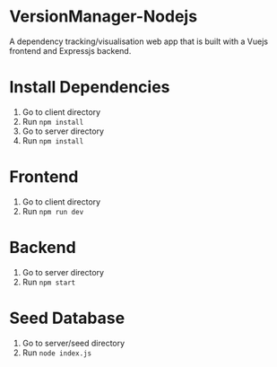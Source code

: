 # VersionManager-Nodejs
A dependency tracking/visualisation web app that is built with a Vuejs frontend and Expressjs backend.

# Install Dependencies 
  1. Go to client directory 
  2. Run `npm install` 
  3. Go to server directory 
  4. Run `npm install`

# Frontend 
1. Go to client directory 
2. Run `npm run dev`

# Backend 
1. Go to server directory 
2. Run `npm start`

# Seed Database 
1. Go to server/seed directory 
2. Run `node index.js`
